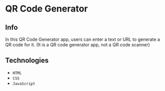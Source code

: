 # QR Code Generator
 
## Info

In this QR Code Generator app, users can enter a text or URL to generate a QR code for it. (It is a QR code generator app, not a QR code scanner)

## Technologies 
* `HTML`
* `CSS`
* `JavaScript`







